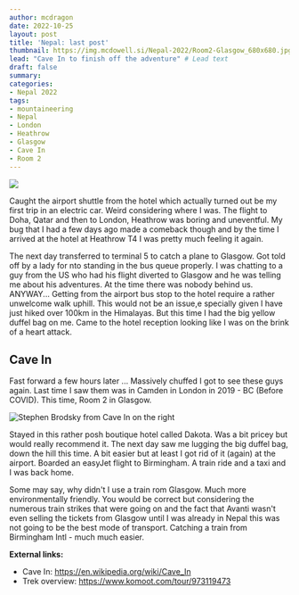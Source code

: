 ```yaml
---
author: mcdragon
date: 2022-10-25
layout: post
title: 'Nepal: last post'
thumbnail: https://img.mcdowell.si/Nepal-2022/Room2-Glasgow_680x680.jpg
lead: "Cave In to finish off the adventure" # Lead text
draft: false
summary: 
categories:
- Nepal 2022
tags:
- mountaineering
- Nepal
- London
- Heathrow
- Glasgow
- Cave In
- Room 2
---
```

![](https://img.mcdowell.si/Nepal-2022/cave-in-glasgow-1.jpg "")

Caught the airport shuttle from the hotel which actually turned out be my first trip in an electric car. Weird considering where I was.
The flight to Doha, Qatar and then to London, Heathrow was boring and uneventful.
My bug that I had a few days ago made a comeback though and by the time I arrived at the hotel at Heathrow T4 I was pretty much feeling it again. 

The next day transferred to terminal 5 to catch a plane to Glasgow. Got told off by a lady for nto standing in the bus queue properly. I was chatting to a guy from the US who had his flight diverted to Glasgow and he was telling me about his adventures. At the time there was nobody behind us. ANYWAY...
Getting from the airport bus stop to the hotel require a rather unwelcome walk uphill. This would not be an issue,e specially given I have just hiked over 100km in the Himalayas. But this time I had the big yellow duffel bag on me. Came to the hotel reception looking like I was on the brink of a heart attack. 

## Cave In
Fast forward a few hours later ... Massively chuffed I got to see these guys again. Last time I saw them was in Camden in London in 2019  - BC (Before COVID). This time, Room 2 in Glasgow. 

![Stephen Brodsky from Cave In on the right](https://img.mcdowell.si/Nepal-2022/cave-in-glasgow-2.jpg "Stephen Brodsky from Cave In on the right")

Stayed in this rather posh boutique hotel called Dakota. Was a bit pricey but would really recommend it. The next day saw me lugging the big duffel bag, down the hill this time. A bit easier but at least I got rid of it (again) at the airport. Boarded an easyJet flight to Birmingham. A train ride and a taxi and I was back home. 

Some may say, why didn't I use a train rom Glasgow. Much more environmentally friendly. You would be correct but considering the numerous train strikes that were going on and the fact that Avanti wasn't even selling the tickets from Glasgow until I was already in Nepal this was not going to be the best mode of transport. Catching a train from Birmingham Intl - much much easier. 

**External links:**
- Cave In: https://en.wikipedia.org/wiki/Cave_In
- Trek overview: https://www.komoot.com/tour/973119473
